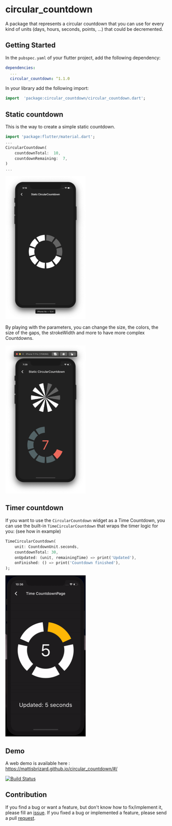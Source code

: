 # circular_countdown

A package that represents a circular countdown that you can use for every kind of units (days, hours, seconds, points, ...) that could be decremented.

## Getting Started

In the `pubspec.yaml` of your flutter project, add the following dependency:

```yaml
dependencies:
  ...
  circular_countdown: ^1.1.0
```

In your library add the following import:

```dart
import  'package:circular_countdown/circular_countdown.dart';
```

## Static countdown

This is the way to create a simple static countdown.

```dart
import 'package:flutter/material.dart';
...
CircularCountdown(
	countdownTotal:  10,
	countdownRemaining:  7,
)
...
```

<img width="250"  src="https://raw.githubusercontent.com/MattisBrizard/circular_countdown/master/doc/images/static.png">

By playing with the parameters, you can change the size, the colors, the size of the gaps, the strokeWidth and more to have more complex Countdowns.

<img width="250"  src="https://raw.githubusercontent.com/MattisBrizard/circular_countdown/master/doc/images/complex.png">

## Timer countdown

If you want to use the `CircularCountdown` widget as a Time Countdown, you can use the built-in `TimeCircularCountdown` that wraps the timer logic for you: (see how in example)

```dart
TimeCircularCountdown(
    unit: CountdownUnit.seconds,
    countdownTotal: 30,
    onUpdated: (unit, remainingTime) => print('Updated'),
    onFinished: () => print('Countdown finished'),
);
```

<img width="250"  src="https://raw.githubusercontent.com/MattisBrizard/circular_countdown/master/doc/gifs/timer.gif">

## Demo

A web demo is available here : https://mattisbrizard.github.io/circular_countdown/#/

[![Build Status](https://img.shields.io/github/workflow/status/MattisBrizard/circular_countdown/Deploy%20Flutter%20web)](https://github.com/MattisBrizard/circular_countdown/actions?query=workflow%3A%22Deploy+Flutter+web%22)

## Contribution

If you find a bug or want a feature, but don't know how to fix/implement it, please fill an [issue](https://github.com/MattisBrizard/circular_countdown/issues).
If you fixed a bug or implemented a feature, please send a pull [request](https://github.com/MattisBrizard/circular_countdown/pulls).
